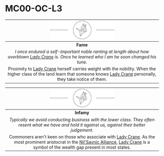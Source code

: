 # MC00-OC-L3

| <img src="../../../images/card-icons/lady-crane.png" height="60" /> |
|:---:|
| **Fame** |
| *I once endured a self-important noble ranting at length about how overblown [Lady Crane](../../../organisations/lady-crane.md) is. Once he learned who I am he soon changed his tune.* |
| Proximity to [Lady Crane](../../../organisations/lady-crane.md) herself carries weight with the nobility. When the higher class of the land learn that someone knows [Lady Crane](../../../organisations/lady-crane.md) personally, they take notice of them. |

| <img src="../../../images/card-icons/lady-crane.png" height="60" /> |
|:---:|
| **Infamy** |
| *Typically we avoid conducting business with the lower class. They often resent what we have and hold it against us, against their better judgement.* |
| Commoners aren't keen on those who associate with [Lady Crane](../../../organisations/lady-crane.md). As the most prominent aristocrat in the [Nil'Savnic Alliance](../../../civilisations/nilsavnic-alliance/nilsavnic-alliance.md), [Lady Crane](../../../organisations/lady-crane.md) is a symbol of the wealth gap present in most states. |
